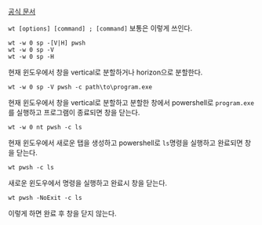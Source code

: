 [공식 문서](https://learn.microsoft.com/en-us/windows/terminal/command-line-arguments?tabs=windows)

`wt [options] [command] ; [command]`
	보통은 이렇게 쓰인다.

```
wt -w 0 sp -[V|H] pwsh
wt -w 0 sp -V
wt -w 0 sp -H
```
현재 윈도우에서 창을 vertical로 분할하거나 horizon으로 분할한다.

```
wt -w 0 sp -V pwsh -c path\to\program.exe
```
현재 윈도우에서 창을 vertical로 분할하고 분할한 창에서 powershell로 `program.exe`를 실행하고 프로그램이 종료되면 창을 닫는다. 

```
wt -w 0 nt pwsh -c ls
```
현재 윈도우에서 새로운 탭을 생성하고 powershell로 `ls`명령을 실행하고 완료되면 창을 닫는다.

```
wt pwsh -c ls
```
새로운 윈도우에서 명령을 실행하고 완료시 창을 닫는다.

```
wt pwsh -NoExit -c ls
```
이렇게 하면 완료 후 창을 닫지 않는다.